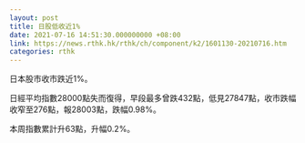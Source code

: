 ```yaml
---
layout: post
title: 日股低收近1%
date: 2021-07-16 14:51:30.000000000 +08:00
link: https://news.rthk.hk/rthk/ch/component/k2/1601130-20210716.htm
categories: rthk
---
```


日本股市收市跌近1%。

日經平均指數28000點失而復得，早段最多曾跌432點，低見27847點，收市跌幅收窄至276點，報28003點，跌幅0.98%。

本周指數累計升63點，升幅0.2%。
